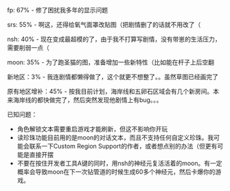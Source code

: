   fp: 67% - 修了困扰我多年的显示问题

 srs: 55% - 啊这，还得给氧气面罩改贴图（把剧情删了的话就不用改了（

 nsh: 40% - 现在变成最超模的了，由于我不打算写剧情，没有带崽的生活压力，需要削弱一点（

moon: 35% - 为了跑圣猫的图，准备增加一些新特性（比如能在杆子上后空翻

新地区：3% - 我连剧情都懒得做了，这个就更不想整了。。虽然草图已经画完了

原有地区增补：45% - 按我目前计划，海岸线和五卵石区域会有几个新房间。本来海岸线的都快做完了，然后突然发现他剧情上有bug。。。





已知问题：
- 角色解锁文本需要重启游戏才能刷新，但这不影响你开玩
- 读珍珠功能目前用的是moon的对话文本，而且不支持任何自定义珍珠。我可能会联系一下Custom Region Support的作者，或者想点别的办法（但更有可能是直接开摆
- 不要在按住开发者工具A键的同时，用nsh的神经元复活活着的moon。有一定概率会导致moon在下一次钻管道的时候生成60多个神经元，然后卡爆你的游戏。



